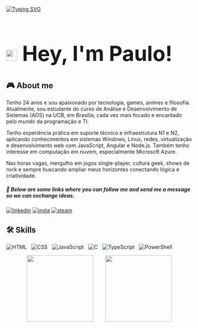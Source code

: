 [![Typing SVG](https://readme-typing-svg.demolab.com/?size=35&center=true&vCenter=true&width=1000&lines=Code+and+coffee+=+❤️)](https://git.io/typing-svg)

# **<h1 align="left"> <img src="https://raw.githubusercontent.com/kaueMarques/kaueMarques/master/hi.gif" height="30px"> Hey, I'm Paulo!**

## 🎮 About me
Tenho 24 anos e sou apaixonado por tecnologia, games, animes e filosofia. Atualmente, sou estudante do curso de Análise e Desenvolvimento de Sistemas (ADS) na UCB, em Brasília, cada vez mais focado e encantado pelo mundo da programação e TI.

Tenho experiência prática em suporte técnico e infraestrutura N1 e N2, aplicando conhecimentos em sistemas Windows, Linux, redes, virtualização e desenvolvimento web com JavaScript, Angular e Node.js. Também tenho interesse em computação em nuvem, especialmente Microsoft Azure.

Nas horas vagas, mergulho em jogos single-player, cultura geek, shows de rock e sempre buscando ampliar meus horizontes conectando lógica e criatividade.

##### 🔗 Below are some links where you can follow me and send me a message so we can exchange ideas.

[![linkedin](https://img.shields.io/badge/LinkedIn-0077B5?style=for-the-badge&logo=linkedin&logoColor=white)](www.linkedin.com/in/euopaulo)
[![insta](https://img.shields.io/badge/Instagram-E4405F?style=for-the-badge&logo=instagram&logoColor=white)](https://www.instagram.com/paulin.cx/)
[![steam](https://img.shields.io/badge/Steam-000000?style=for-the-badge&logo=steam&logoColor=white)](https://steamcommunity.com/id/paulincx/)

## 🛠 Skills
  ![HTML](https://img.shields.io/badge/HTML5-E34F26?style=for-the-badge&logo=html5&logoColor=white)
  &nbsp;
  ![CSS](https://img.shields.io/badge/CSS3-1572B6?style=for-the-badge&logo=css3&logoColor=white)
  &nbsp;
  ![JavaScript](https://img.shields.io/badge/JavaScript-323330?style=for-the-badge&logo=javascript&logoColor=F7DF1E)
  &nbsp;
  ![C](https://img.shields.io/badge/C-00599C?style=for-the-badge&logo=c&logoColor=white)
  &nbsp;
  ![TypeScript](https://img.shields.io/badge/TypeScript-007ACC?style=for-the-badge&logo=typescript&logoColor=white)
  &nbsp;
  ![PowerShell](https://img.shields.io/badge/powershell-5391FE?style=for-the-badge&logo=powershell&logoColor=white)
  &nbsp;

<p align="center">
  <img loading="lazy" height="180em" src="https://github-readme-stats.vercel.app/api?username=euopaulin&show_icons=true&theme=dracula"/>
  &nbsp;
  <img loading="lazy" height="180em" style="margin-left:20px;" src="https://github-readme-stats.vercel.app/api/top-langs/?username=euopaulin&layout=compact&langs_count=7&theme=dracula"/>
</p>
